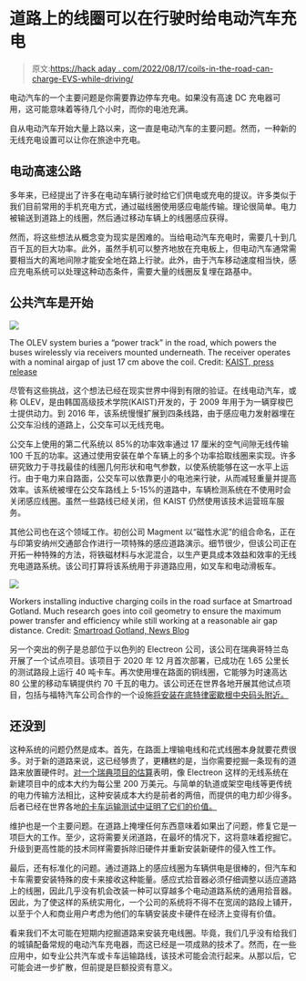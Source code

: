 # 道路上的线圈可以在行驶时给电动汽车充电

> 原文:[https://hack aday . com/2022/08/17/coils-in-the-road-can-charge-EVS-while-driving/](https://hackaday.com/2022/08/17/coils-in-the-road-could-charge-evs-while-driving/)

电动汽车的一个主要问题是你需要靠边停车充电。如果没有高速 DC 充电器可用，这可能意味着等待几个小时，而你的电池充满。

自从电动汽车开始大量上路以来，这一直是电动汽车的主要问题。然而，一种新的无线充电设置可以让你在旅途中充电。

## 电动高速公路

多年来，已经提出了许多在电动车辆行驶时给它们供电或充电的提议。许多类似于我们目前常用的手机充电方式，通过磁线圈使用感应电能传输。理论很简单。电力被输送到道路上的线圈，然后通过移动车辆上的线圈感应获得。

然而，将这些想法从概念变为现实是困难的。当给电动汽车充电时，需要几十到几百千瓦的巨大功率。此外，虽然手机可以整齐地放在充电板上，但电动汽车通常需要相当大的离地间隙才能安全地在路上行驶。此外，由于汽车移动速度相当快，感应充电系统可以处理这种动态条件，需要大量的线圈反复埋在路基中。

## 公共汽车是开始

![](../Images/34251bfde6a91cc968cbddcb95cc4228.png)

The OLEV system buries a “power track” in the road, which powers the buses wirelessly via receivers mounted underneath. The receiver operates with a nominal airgap of just 17 cm above the coil. Credit: [KAIST, press release](https://www.kaist.ac.kr/newsen/html/news/?mode=V&mng_no=4014&skey=department&sval=Cho+Dong+Ho&list_s_date=&list_e_date=&GotoPage=1)

尽管有这些挑战，这个想法已经在现实世界中得到有限的验证。在线电动汽车，或称 OLEV，是由韩国高级技术学院(KAIST)开发的，于 2009 年用于为一辆穿梭巴士提供动力。到 2016 年，该系统慢慢扩展到四条线路，由于感应电力发射器埋在公交车沿线的道路上，公交车可以无线充电。

公交车上使用的第二代系统以 85%的功率效率通过 17 厘米的空气间隙无线传输 100 千瓦的功率。这通过使用安装在单个车辆上的多个功率拾取线圈来实现。许多研究致力于寻找最佳的线圈几何形状和电气参数，以使系统能够在这一水平上运行。由于电力来自路面，公交车可以依靠更小的电池来行驶，从而减轻重量并提高效率。该系统被埋在公交车路线上 5-15%的道路中，车辆检测系统在不使用时会关闭感应线圈。虽然一些路线已经关闭，但 KAIST 仍然使用该技术运营班车服务。

其他公司也在这个领域工作。初创公司 Magment 以“磁性水泥”的组合命名，正在与印第安纳州交通部合作进行一项特殊的感应道路演示。细节很少，但该公司正在开拓一种特殊的方法，将铁磁材料与水泥混合，以生产更具成本效益和效率的无线充电道路系统。该公司打算将该系统用于非道路应用，如叉车和电动滑板车。

![](../Images/00ba09cf25f36c8bffaae6dda89d2ac0.png)

Workers installing inductive charging coils in the road surface at Smartroad Gotland. Much research goes into coil geometry to ensure the maximum power transfer and efficiency while still working at a reasonable air gap distance. Credit: [Smartroad Gotland, News Blog](https://www.smartroadgotland.com/post/successful-upgrade-of-the-first-50-meters)

另一个突出的例子是总部位于以色列的 Electreon 公司，该公司在瑞典哥特兰岛开展了一个试点项目。该项目于 2020 年 12 月首次部署，已成功在 1.65 公里长的测试路段上运行 40 吨卡车。再次使用埋在路面的铜线圈，它能够为时速高达 80 公里的移动车辆提供约 70 千瓦的电力。该公司还在世界各地开展其他试点项目，包括与福特汽车公司合作的一个设施[将安装在底特律密歇根中央码头附近。](https://www.forbes.com/sites/greggardner/2022/02/01/electreon-to-develop-in-road-charging-system-near-fords-mobility-tech-hub/?sh=216ee693fb4d)

## 还没到

这种系统的问题仍然是成本。首先，在路面上埋输电线和花式线圈本身就要花费很多。对于新的道路来说，这已经够贵了，更糟糕的是，当你需要挖掘一条现有的道路来放置硬件时。[对一个瑞典项目的估算](https://web.archive.org/web/20210203031443/http://www.diva-portal.org/smash/get/diva2:1524344/FULLTEXT01.pdf)表明，像 Electreon 这样的无线系统在新建项目中的成本大约为每公里 200 万美元。与简单的轨道或架空电线等更传统的电力传输方法相比，这种安装成本大约是前者的两倍，而提供的电力却少得多。后者已经在世界各地[的卡车运输测试中证明了它们的价值。](https://hackaday.com/2022/07/18/trucks-could-soon-run-on-electrified-highways/)

维护也是一个主要问题。在道路上掩埋任何东西意味着如果出了问题，修复它是一项巨大的工作。至少，这将需要关闭道路，在最坏的情况下，这将意味着挖掘它。升级到更高性能的技术同样需要拆除旧硬件并重新安装新硬件的侵入性工作。

最后，还有标准化的问题。通过道路上的感应线圈为车辆供电是很棒的，但汽车和卡车需要安装特殊的皮卡来接收这种能量。感应式拾音器必须仔细调整以适应道路上的线圈，因此几乎没有机会改装一种可以穿越多个电动道路系统的通用拾音器。因此，为了使这样的系统实用化，一个公司的系统将不得不在宽阔的路段上铺开，以至于个人和商业用户考虑为他们的车辆安装皮卡硬件在经济上变得有价值。

看来我们不太可能在短期内挖掘道路来安装充电线圈。毕竟，我们几乎没有给我们的城镇配备常规的电动汽车充电器，而这已经是一项成熟的技术了。然而，在一些应用中，如专业公共汽车或卡车运输路线，该技术可能会流行起来。从那以后，它可能会进一步扩散，但前提是巨额投资有意义。